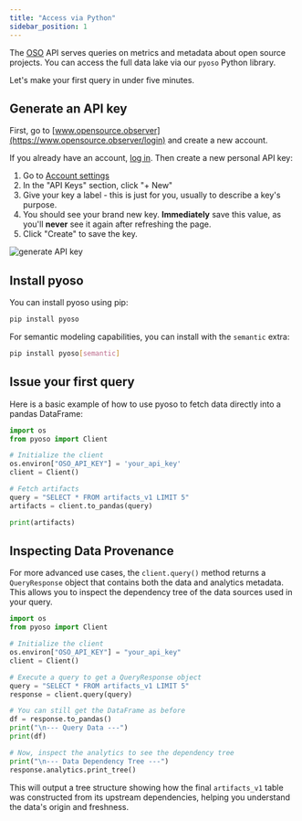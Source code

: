 ```yaml
---
title: "Access via Python"
sidebar_position: 1
---
```


The [OSO](https://www.opensource.observer/settings/api) API serves
queries on metrics and metadata about open source projects.
You can access the full data lake via our `pyoso` Python library.

Let's make your first query in under five minutes.

## Generate an API key

First, go to [www.opensource.observer](https://www.opensource.observer/login) and create a new account.

If you already have an account, [log in](https://www.opensource.observer/login). Then create a new personal API key:

1. Go to [Account settings](https://www.opensource.observer/settings/api)
2. In the "API Keys" section, click "+ New"
3. Give your key a label - this is just for you, usually to describe a key's purpose.
4. You should see your brand new key. **Immediately** save this value, as you'll **never** see it again after refreshing the page.
5. Click "Create" to save the key.

![generate API key](../integrate/generate-api-key.png)

## Install pyoso

You can install pyoso using pip:

```bash
pip install pyoso
```

For semantic modeling capabilities, you can install with the `semantic` extra:

```bash
pip install pyoso[semantic]
```

## Issue your first query

Here is a basic example of how to use pyoso to fetch data directly into a pandas DataFrame:

```python
import os
from pyoso import Client

# Initialize the client
os.environ["OSO_API_KEY"] = 'your_api_key'
client = Client()

# Fetch artifacts
query = "SELECT * FROM artifacts_v1 LIMIT 5"
artifacts = client.to_pandas(query)

print(artifacts)
```

## Inspecting Data Provenance

For more advanced use cases, the `client.query()` method returns a `QueryResponse` object that contains both the data and analytics metadata. This allows you to inspect the dependency tree of the data sources used in your query.

```python
import os
from pyoso import Client

# Initialize the client
os.environ["OSO_API_KEY"] = "your_api_key"
client = Client()

# Execute a query to get a QueryResponse object
query = "SELECT * FROM artifacts_v1 LIMIT 5"
response = client.query(query)

# You can still get the DataFrame as before
df = response.to_pandas()
print("\n--- Query Data ---")
print(df)

# Now, inspect the analytics to see the dependency tree
print("\n--- Data Dependency Tree ---")
response.analytics.print_tree()
```

This will output a tree structure showing how the final `artifacts_v1` table was constructed from its upstream dependencies, helping you understand the data's origin and freshness.

```

```
